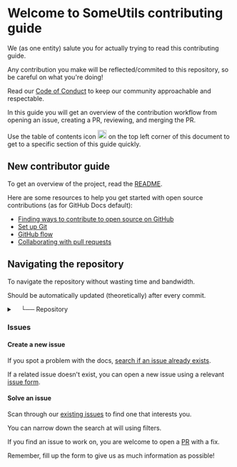 # Welcome to SomeUtils contributing guide

We (as one entity) salute you for actually trying to read this contributing guide.

Any contribution you make will be reflected/commited to this repository, so be careful on what you're doing! 

Read our [Code of Conduct](./CODE_OF_CONDUCT.md) to keep our community approachable and respectable.

In this guide you will get an overview of the contribution workflow from opening an issue, creating a PR, reviewing, and merging the PR.

Use the table of contents icon <img src="https://github.com/github/docs/blob/7ada1b26cf14e242d78ddf021ab743158b6a87f2/assets/images/table-of-contents.png" width="20em" height="20em" /> on the top left corner of this document to get to a specific section of this guide quickly.

## New contributor guide

To get an overview of the project, read the [README](README.md).

Here are some resources to help you get started with open source contributions (as for GitHub Docs default):

- [Finding ways to contribute to open source on GitHub](https://docs.github.com/en/get-started/exploring-projects-on-github/finding-ways-to-contribute-to-open-source-on-github)
- [Set up Git](https://docs.github.com/en/get-started/quickstart/set-up-git)
- [GitHub flow](https://docs.github.com/en/get-started/quickstart/github-flow)
- [Collaborating with pull requests](https://docs.github.com/en/github/collaborating-with-pull-requests)


## Navigating the repository

To navigate the repository without wasting time and bandwidth.

Should be automatically updated (theoretically) after every commit.

<details>
<summary>&nbsp&nbsp&nbsp └── Repository</summary>

```shell
     └── CODE_OF_CONDUCT.md
     ├── LICENSE
     ├── README.md
     └── SomeUtils
       ├── ProgressBar
       │   ├── ProgressBar.class
       │   └── ProgressBar.java
       └── Timer
         ├── Timer.class
         └── Timer.java
```

</details>

### Issues

#### Create a new issue

If you spot a problem with the docs, [search if an issue already exists](https://docs.github.com/en/github/searching-for-information-on-github/searching-on-github/searching-issues-and-pull-requests#search-by-the-title-body-or-comments).

If a related issue doesn't exist, you can open a new issue using a relevant [issue form](https://github.com/JumperBot/SomeUtils/issues/new/choose). 

#### Solve an issue

Scan through our [existing issues](https://github.com/JumperBot/SomeUtils/issues) to find one that interests you.

You can narrow down the search at will using filters.

If you find an issue to work on, you are welcome to open a [PR](https://github.com/JumperBot/SomeUtils/compare) with a fix.

Remember, fill up the form to give us as much information as possible!
